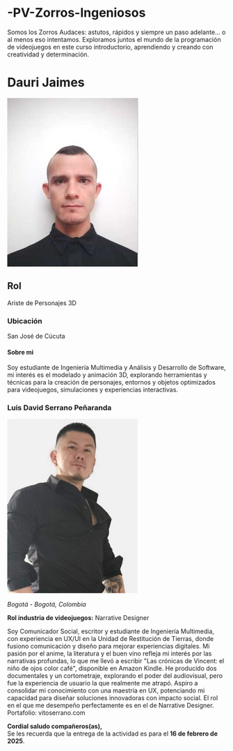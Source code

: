 # -PV-Zorros-Ingeniosos
Somos los Zorros Audaces: astutos, rápidos y siempre un paso adelante... o al menos eso intentamos. Exploramos juntos el mundo de la programación de videojuegos en este curso introductorio, aprendiendo y creando con creatividad y determinación.




# Dauri Jaimes
![Mi foto - Dauri Jaimes](https://raw.githubusercontent.com/dyjaimes/-PV-Zorros-Ingeniosos/Dauri/DauriYidarli/foto2.jpeg)
## Rol
Ariste de Personajes 3D
### Ubicación
San José de Cúcuta
#### Sobre mi
Soy estudiante de Ingeniería Multimedia y Análisis y Desarrollo de Software, mi interés es el modelado y animación 3D, explorando herramientas y técnicas para la creación de personajes, entornos y objetos optimizados para videojuegos, simulaciones y experiencias interactivas.

### **Luis David Serrano Peñaranda**

<img src="https://github.com/dyjaimes/-PV-Zorros-Ingeniosos/blob/main/David_S/vito.jpeg?raw=true" alt="Foto Luis David" width="300" />

_Bogotá - Bogotá, Colombia_

**Rol industria de videojuegos:** Narrative Designer

Soy Comunicador Social, escritor y estudiante de Ingeniería Multimedia, con experiencia en UX/UI en la Unidad de Restitución de Tierras, donde fusiono comunicación y diseño para mejorar experiencias digitales. Mi pasión por el anime, la literatura y el buen vino refleja mi interés por las narrativas profundas, lo que me llevó a escribir "Las crónicas de Vincent: el niño de ojos color café", disponible en Amazon Kindle. He producido dos documentales y un cortometraje, explorando el poder del audiovisual, pero fue la experiencia de usuario la que realmente me atrapó. Aspiro a consolidar mi conocimiento con una maestría en UX, potenciando mi capacidad para diseñar soluciones innovadoras con impacto social. 
El rol en el que me desempeño perfectamente es en el de Narrative Designer.
Portafolio: vitoserrano.com

**Cordial saludo compañeros(as),**  
Se les recuerda que la entrega de la actividad es para el **16 de febrero de 2025**.


